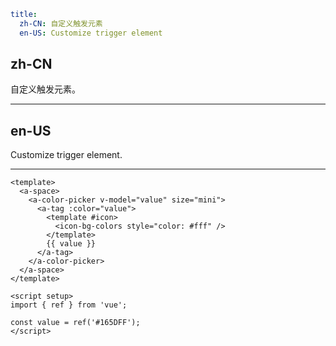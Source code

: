 ```yaml
title:
  zh-CN: 自定义触发元素
  en-US: Customize trigger element
```

## zh-CN

自定义触发元素。

---

## en-US

Customize trigger element.

---

```vue
<template>
  <a-space>
    <a-color-picker v-model="value" size="mini">
      <a-tag :color="value">
        <template #icon>
          <icon-bg-colors style="color: #fff" />
        </template>
        {{ value }}
      </a-tag>
    </a-color-picker>
  </a-space>
</template>

<script setup>
import { ref } from 'vue';

const value = ref('#165DFF');
</script>
```
